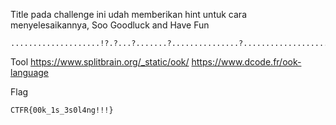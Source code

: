 Title pada challenge ini udah memberikan hint untuk cara menyelesaikannya, Soo Goodluck and Have Fun

```
....................!?.?...?.......?...............?....................?.?.?.?.!!?!.?.?.?!!!!!!!..?!!!!!!!!!!!!!!!!!!!!!!!!!!!!!!!!!.?.......!..?!!!!!...................................................................................!.?.?.....................................!.!..?.?!!!!!!!!!!!!!!!!!!!!!!!!!!!!!!!!!.!!!!!!!!!!!!!!!!!!!!!!!!!.?.?...!..?.?........................................!.!!!!!!!!!!!!!!!!!!!!!!!!!!!!!!!!!!!!!!!!!.?.?.....!..?.?........................................!.?.?.!!!!!!!..?.?!!!!!!!!!!!!!!!.?.?.........!..?.?....!.!!!!!!!!!!!!!!!.?.?.!!!!!!!!!!!!!!!!!!!!!!!!!!!!!!!!!!!!!!!.!.!..?.?............................................!.
```

Tool
https://www.splitbrain.org/_static/ook/
https://www.dcode.fr/ook-language


Flag

```
CTFR{00k_1s_3s0l4ng!!!}
```
